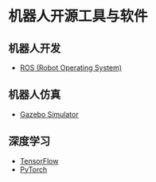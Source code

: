 # 机器人开源工具与软件
## 机器人开发
- [ROS (Robot Operating System)](http://wiki.ros.org/cn)

## 机器人仿真
- [Gazebo Simulator](http://gazebosim.org/)

## 深度学习
- [TensorFlow](https://www.tensorflow.org/api_docs/python/tf)
- [PyTorch](https://pytorch.org/docs/stable/index.html)
